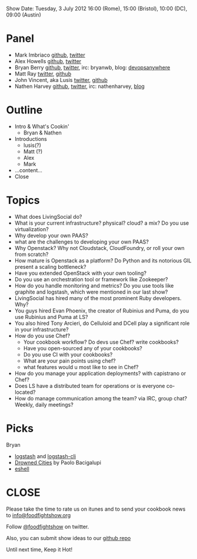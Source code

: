 Show Date:  Tuesday, 3 July 2012 16:00 (Rome), 15:00 (Bristol),  10:00 (DC), 09:00 (Austin)

Panel
=====

* Mark Imbriaco [github](https://github.com/imbriaco), [twitter](https://twitter.com/#!/markimbriaco/)
* Alex Howells [github](https://github.com/nixgeek), [twitter](https://twitter.com/#!/nixgeek)
* Bryan Berry [github](http://github.com/bryanwb), [twitter](http://twitter.com/bryanwb), irc: bryanwb, blog: [devopsanywhere](http://devopsanywhere.blogspot.com)
* Matt Ray [twitter](https://twitter.com/#!/mattray), [github](https://github.com/mattray)
* John Vincent, aka Lusis [twitter](https://twitter.com/#!/lusis), [github](https://github.com/lusis)
* Nathen Harvey [github](http://github.com/nathenharvey), [twitter](http://twitter.com/nathenharvey), irc: nathenharvey, [blog](http://nathenharvey.com)

Outline
=======
* Intro & What's Cookin'
  * Bryan & Nathen
* Introductions
  * lusis(?)
  * Matt (?)
  * Alex
  * Mark
* ...content...
* Close

Topics
==========================

* What does LivingSocial do?
* What is your current infrastructure? physical? cloud? a mix? Do you use virtualization?
* Why develop your own PAAS?
* what are the challenges to developing your own PAAS?
* Why Openstack? Why not Cloudstack, CloudFoundry, or roll your own from scratch?
* How mature is Openstack as a platform? Do Python and its notorious GIL present a scaling bottleneck?
* Have you extended OpenStack with your own tooling?
* Do you use an orchestration tool or framework like Zookeeper?
* How do you handle monitoring and metrics? Do you use tools like graphite and logstash, which were mentioned in our last show?
* LivingSocial has hired many of the most prominent Ruby developers. Why?
* You guys hired Evan Phoenix, the creator of Rubinius and Puma, do you use Rubinius and Puma at LS?
* You also hired Tony Arcieri, do Celluloid and DCell play a significant role in your infrastructure?
* How do you use Chef?
  * Your cookbook workflow? Do devs use Chef? write cookbooks?
  * Have you open-sourced any of your cookbooks?
  * Do you use CI with your cookbooks?
  * What are your pain points using chef?
  * what features would u most like to see in Chef?
* How do you manage your application deployments? with capistrano or Chef?
* Does LS have a distributed team for operations or is everyone co-located?
* How do manage communication among the team? via IRC, group chat? Weekly, daily meetings?

Picks
=====

Bryan
  - [logstash](http://logstash.net) and [logstash-cli](https://github.com/jedi4ever/logstash-cli)
  - [Drowned Cities](http://www.amazon.com/The-Drowned-Cities-Paolo-Bacigalupi/dp/0316056243/ref=sr_1_1?s=books&ie=UTF8&qid=1340605354&sr=1-1&keywords=drowned+cities) by Paolo Bacigalupi
  - [eshell](http://www.masteringemacs.org/articles/2010/12/13/complete-guide-mastering-eshell/)


CLOSE
=====

Please take the time to rate us on itunes and to send your cookbook
news to info@foodfightshow.org

Follow [@foodfightshow](http://twitter.com/foodfightshow) on twitter.

Also, you can submit show ideas to our [github repo](https://github.com/foodfight/showz)

Until next time, Keep it Hot!
